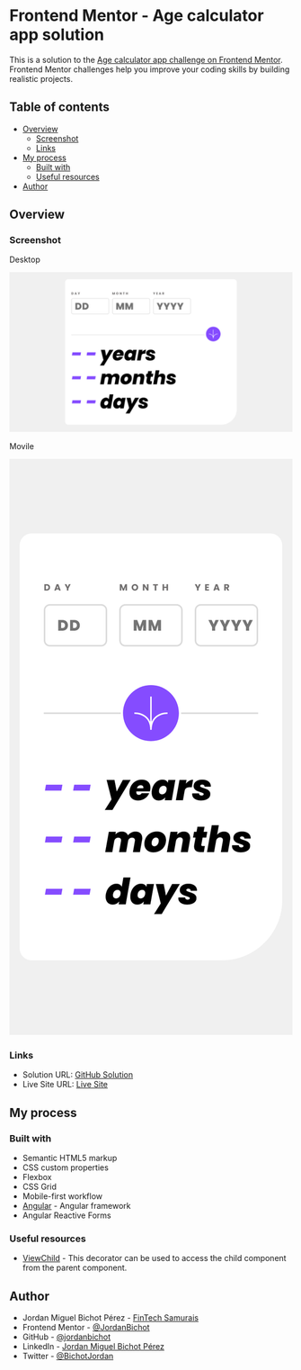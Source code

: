 # Frontend Mentor - Age calculator app solution

This is a solution to the [Age calculator app challenge on Frontend Mentor](https://www.frontendmentor.io/challenges/age-calculator-app-dF9DFFpj-Q). Frontend Mentor challenges help you improve your coding skills by building realistic projects.

## Table of contents

- [Overview](#overview)
  - [Screenshot](#screenshot)
  - [Links](#links)
- [My process](#my-process)
  - [Built with](#built-with)
  - [Useful resources](#useful-resources)
- [Author](#author)

## Overview

### Screenshot

Desktop

![](./screenshots/desktop-image.png)

Movile

![](./screenshots/mobile-image.png)

### Links

- Solution URL: [GitHub Solution](https://github.com/jordanbichot/ageCalculatorAppAngular.git)
- Live Site URL: [Live Site](https://jordanbichot.github.io/ageCalculatorAppAngular/)

## My process

### Built with

- Semantic HTML5 markup
- CSS custom properties
- Flexbox
- CSS Grid
- Mobile-first workflow
- [Angular](https://angular.io/) - Angular framework
- Angular Reactive Forms

### Useful resources

- [ViewChild](https://angular.io/api/core/ViewChild) - This decorator can be used to access the child component from the parent component.

## Author

- Jordan Miguel Bichot Pérez - [FinTech Samurais](https://fintechsamurais.com/)
- Frontend Mentor - [@JordanBichot](https://www.frontendmentor.io/profile/JordanBichot)
- GitHub - [@jordanbichot](https://github.com/jordanbichot)
- LinkedIn - [Jordan Miguel Bichot Pérez](https://www.linkedin.com/in/jordan-miguel-bichot-p%C3%A9rez-613172225)
- Twitter - [@BichotJordan](https://twitter.com/BichotJordan?t=lu5q3WUeYHh3oWaySHXjIg&s=09)
